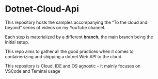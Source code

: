 # Dotnet-Cloud-Api

This repository hosts the samples accompanying the “To the cloud and beyond” series of videos on my YouTube channel.

Each step is materialized by a different **branch**, the main branch being the initial setup.

This repo aims to gather all the good practices when it comes to containerizing and shipping a dotnet Web API to the cloud.

This repository is Cloud, IDE and OS agnostic – it mainly focuses on VSCode and Teminal usage

